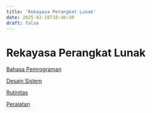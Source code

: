 ```yaml
---
title: 'Rekayasa Perangkat Lunak'
date: 2025-02-18T18:40:10
draft: false
---
```


# Rekayasa Perangkat Lunak

[Bahasa Pemrograman](./bahasa-pemrograman/)

[Desain Sistem](./desain-sistem/)

[Rutinitas](./rutinitas/)

[Peralatan](./peralatan/)
